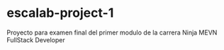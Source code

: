 # escalab-project-1
Proyecto para examen final del primer modulo de la carrera Ninja MEVN FullStack Developer
